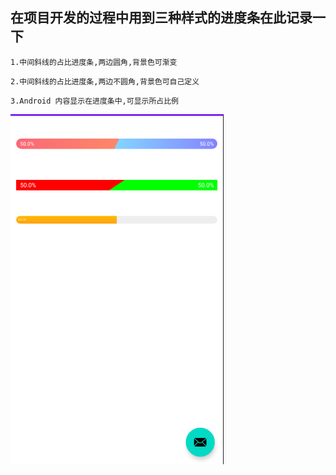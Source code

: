 ## 在项目开发的过程中用到三种样式的进度条在此记录一下

```
1.中间斜线的占比进度条,两边圆角,背景色可渐变
```
```
2.中间斜线的占比进度条,两边不圆角,背景色可自己定义
```
```
3.Android 内容显示在进度条中,可显示所占比例
```

![image](https://github.com/LnLooFa/ProgressBarView/blob/main/img/20201130155008.png)

